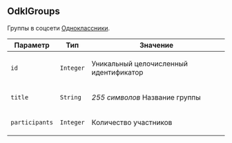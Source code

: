 
## OdklGroups

Группы в соцсети [Одноклассники](http://odnoklassniki.ru/).

<table>
    <thead>
        <tr><th>Параметр</th><th>Тип</th><th>Значение</th></tr>
    </thead>
    <tbody>
        <tr>
            <td><p><code>id</code></p></td>
            <td><p><code>Integer</code></p></td>
            <td><p>Уникальный целочисленный идентификатор</p></td>
        </tr><tr>
            <td><p><code>title</code></p></td>
            <td><p><code>String</code></p></td>
            <td><p><em>255 символов</em>
Название группы</p></td>
        </tr><tr>
            <td><p><code>participants</code></p></td>
            <td><p><code>Integer</code></p></td>
            <td><p>Количество участников</p></td>
        </tr>
    </tbody>
</table>